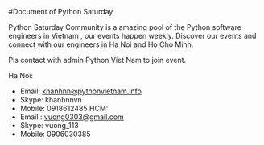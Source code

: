 #Document of Python Saturday

Python Saturday Community is a amazing pool of the Python software engineers in Vietnam , our events happen weekly. 
Discover our events and connect with our engineers in Ha Noi and Ho Cho Minh.

Pls contact with admin Python Viet Nam to join event.

Ha Noi:
- Email: khanhnn@pythonvietnam.info
- Skype: khanhnnvn
- Mobile: 0918612485
HCM:
- Email : vuong0303@gmail.com
- Skype: vuong_113
- Mobile: 0906030385
